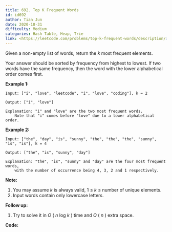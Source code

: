 ```yaml
---
title: 692. Top K Frequent Words
id: id692
author: Tian Jun
date: 2020-10-31
difficulty: Medium
categories: Hash Table, Heap, Trie
link: <https://leetcode.com/problems/top-k-frequent-words/description/>
---
```


Given a non-empty list of words, return the _k_ most frequent elements.

Your answer should be sorted by frequency from highest to lowest. If two words
have the same frequency, then the word with the lower alphabetical order comes
first.

**Example 1:**  
            
	Input: ["i", "love", "leetcode", "i", "love", "coding"], k = 2    
	Output: ["i", "love"]    
	Explanation: "i" and "love" are the two most frequent words.        Note that "i" comes before "love" due to a lower alphabetical order.    

**Example 2:**  
            
	Input: ["the", "day", "is", "sunny", "the", "the", "the", "sunny", "is", "is"], k = 4    
	Output: ["the", "is", "sunny", "day"]    
	Explanation: "the", "is", "sunny" and "day" are the four most frequent words,        with the number of occurrence being 4, 3, 2 and 1 respectively.    

**Note:**  

  1. You may assume _k_ is always valid, 1 ≤ _k_ ≤ number of unique elements.
  2. Input words contain only lowercase letters.

**Follow up:**  

  1. Try to solve it in _O_ ( _n_ log _k_ ) time and _O_ ( _n_ ) extra space.


**Code:**
